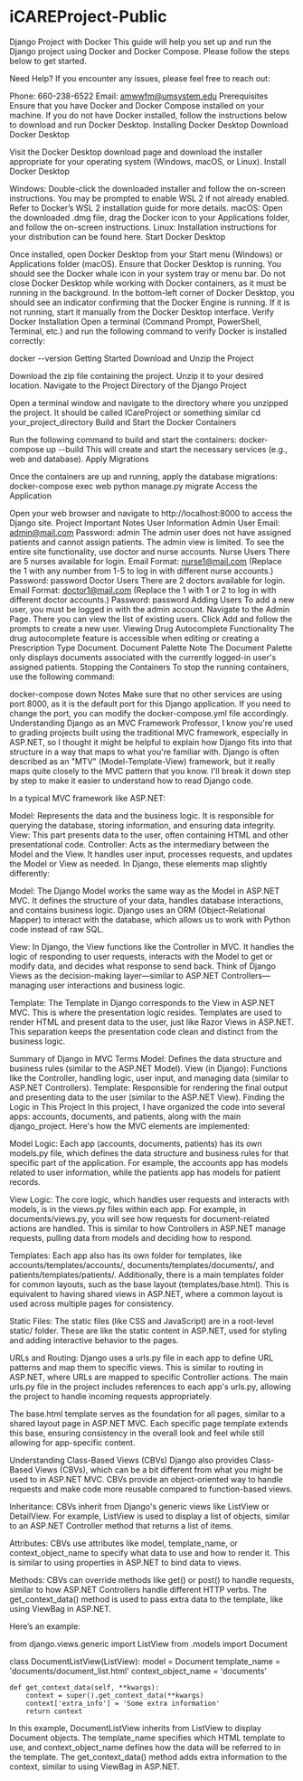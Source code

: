 # iCAREProject-Public

Django Project with Docker
This guide will help you set up and run the Django project using Docker and Docker Compose. Please follow the steps below to get started.

Need Help?
If you encounter any issues, please feel free to reach out:

Phone: 660-238-6522
Email: amwwfm@umsystem.edu
Prerequisites
Ensure that you have Docker and Docker Compose installed on your machine.
If you do not have Docker installed, follow the instructions below to download and run Docker Desktop.
Installing Docker Desktop
Download Docker Desktop

Visit the Docker Desktop download page and download the installer appropriate for your operating system (Windows, macOS, or Linux).
Install Docker Desktop

Windows: Double-click the downloaded installer and follow the on-screen instructions. You may be prompted to enable WSL 2 if not already enabled. Refer to Docker’s WSL 2 installation guide for more details.
macOS: Open the downloaded .dmg file, drag the Docker icon to your Applications folder, and follow the on-screen instructions.
Linux: Installation instructions for your distribution can be found here.
Start Docker Desktop

Once installed, open Docker Desktop from your Start menu (Windows) or Applications folder (macOS).
Ensure that Docker Desktop is running. You should see the Docker whale icon in your system tray or menu bar.
Do not close Docker Desktop while working with Docker containers, as it must be running in the background.
In the bottom-left corner of Docker Desktop, you should see an indicator confirming that the Docker Engine is running. If it is not running, start it manually from the Docker Desktop interface.
Verify Docker Installation
Open a terminal (Command Prompt, PowerShell, Terminal, etc.) and run the following command to verify Docker is installed correctly:

docker --version
Getting Started
Download and Unzip the Project

Download the zip file containing the project.
Unzip it to your desired location.
Navigate to the Project Directory of the Django Project

Open a terminal window and navigate to the directory where you unzipped the project.
It should be called ICareProject or something similar
cd your_project_directory
Build and Start the Docker Containers

Run the following command to build and start the containers:
docker-compose up --build
This will create and start the necessary services (e.g., web and database).
Apply Migrations

Once the containers are up and running, apply the database migrations:
docker-compose exec web python manage.py migrate
Access the Application

Open your web browser and navigate to http://localhost:8000 to access the Django site.
Project Important Notes
User Information
Admin User
Email: admin@mail.com
Password: admin
The admin user does not have assigned patients and cannot assign patients. The admin view is limited. To see the entire site functionality, use doctor and nurse accounts.
Nurse Users
There are 5 nurses available for login.
Email Format: nurse1@mail.com (Replace the 1 with any number from 1-5 to log in with different nurse accounts.)
Password: password
Doctor Users
There are 2 doctors available for login.
Email Format: doctor1@mail.com (Replace the 1 with 1 or 2 to log in with different doctor accounts.)
Password: password
Adding Users
To add a new user, you must be logged in with the admin account.
Navigate to the Admin Page. There you can view the list of existing users. Click Add and follow the prompts to create a new user.
Viewing Drug Autocomplete Functionality
The drug autocomplete feature is accessible when editing or creating a Prescription Type Document.
Document Palette Note
The Document Palette only displays documents associated with the currently logged-in user's assigned patients.
Stopping the Containers
To stop the running containers, use the following command:

docker-compose down
Notes
Make sure that no other services are using port 8000, as it is the default port for this Django application.
If you need to change the port, you can modify the docker-compose.yml file accordingly.
Understanding Django as an MVC Framework
Professor, I know you're used to grading projects built using the traditional MVC framework, especially in ASP.NET, so I thought it might be helpful to explain how Django fits into that structure in a way that maps to what you're familiar with. Django is often described as an "MTV" (Model-Template-View) framework, but it really maps quite closely to the MVC pattern that you know. I'll break it down step by step to make it easier to understand how to read Django code.

In a typical MVC framework like ASP.NET:

Model: Represents the data and the business logic. It is responsible for querying the database, storing information, and ensuring data integrity.
View: This part presents data to the user, often containing HTML and other presentational code.
Controller: Acts as the intermediary between the Model and the View. It handles user input, processes requests, and updates the Model or View as needed.
In Django, these elements map slightly differently:

Model: The Django Model works the same way as the Model in ASP.NET MVC. It defines the structure of your data, handles database interactions, and contains business logic. Django uses an ORM (Object-Relational Mapper) to interact with the database, which allows us to work with Python code instead of raw SQL.

View: In Django, the View functions like the Controller in MVC. It handles the logic of responding to user requests, interacts with the Model to get or modify data, and decides what response to send back. Think of Django Views as the decision-making layer—similar to ASP.NET Controllers—managing user interactions and business logic.

Template: The Template in Django corresponds to the View in ASP.NET MVC. This is where the presentation logic resides. Templates are used to render HTML and present data to the user, just like Razor Views in ASP.NET. This separation keeps the presentation code clean and distinct from the business logic.

Summary of Django in MVC Terms
Model: Defines the data structure and business rules (similar to the ASP.NET Model).
View (in Django): Functions like the Controller, handling logic, user input, and managing data (similar to ASP.NET Controllers).
Template: Responsible for rendering the final output and presenting data to the user (similar to the ASP.NET View).
Finding the Logic in This Project
In this project, I have organized the code into several apps: accounts, documents, and patients, along with the main django_project. Here's how the MVC elements are implemented:

Model Logic: Each app (accounts, documents, patients) has its own models.py file, which defines the data structure and business rules for that specific part of the application. For example, the accounts app has models related to user information, while the patients app has models for patient records.

View Logic: The core logic, which handles user requests and interacts with models, is in the views.py files within each app. For example, in documents/views.py, you will see how requests for document-related actions are handled. This is similar to how Controllers in ASP.NET manage requests, pulling data from models and deciding how to respond.

Templates: Each app also has its own folder for templates, like accounts/templates/accounts/, documents/templates/documents/, and patients/templates/patients/. Additionally, there is a main templates folder for common layouts, such as the base layout (templates/base.html). This is equivalent to having shared views in ASP.NET, where a common layout is used across multiple pages for consistency.

Static Files: The static files (like CSS and JavaScript) are in a root-level static/ folder. These are like the static content in ASP.NET, used for styling and adding interactive behavior to the pages.

URLs and Routing: Django uses a urls.py file in each app to define URL patterns and map them to specific views. This is similar to routing in ASP.NET, where URLs are mapped to specific Controller actions. The main urls.py file in the project includes references to each app's urls.py, allowing the project to handle incoming requests appropriately.

The base.html template serves as the foundation for all pages, similar to a shared layout page in ASP.NET MVC. Each specific page template extends this base, ensuring consistency in the overall look and feel while still allowing for app-specific content.

Understanding Class-Based Views (CBVs)
Django also provides Class-Based Views (CBVs), which can be a bit different from what you might be used to in ASP.NET MVC. CBVs provide an object-oriented way to handle requests and make code more reusable compared to function-based views.

Inheritance: CBVs inherit from Django's generic views like ListView or DetailView. For example, ListView is used to display a list of objects, similar to an ASP.NET Controller method that returns a list of items.

Attributes: CBVs use attributes like model, template_name, or context_object_name to specify what data to use and how to render it. This is similar to using properties in ASP.NET to bind data to views.

Methods: CBVs can override methods like get() or post() to handle requests, similar to how ASP.NET Controllers handle different HTTP verbs. The get_context_data() method is used to pass extra data to the template, like using ViewBag in ASP.NET.

Here’s an example:

from django.views.generic import ListView
from .models import Document

class DocumentListView(ListView):
    model = Document
    template_name = 'documents/document_list.html'
    context_object_name = 'documents'

    def get_context_data(self, **kwargs):
        context = super().get_context_data(**kwargs)
        context['extra_info'] = 'Some extra information'
        return context
In this example, DocumentListView inherits from ListView to display Document objects. The template_name specifies which HTML template to use, and context_object_name defines how the data will be referred to in the template. The get_context_data() method adds extra information to the context, similar to using ViewBag in ASP.NET.
 
